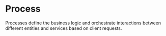 # Process

Processes define the business logic and orchestrate interactions between different entities and services based on client requests.